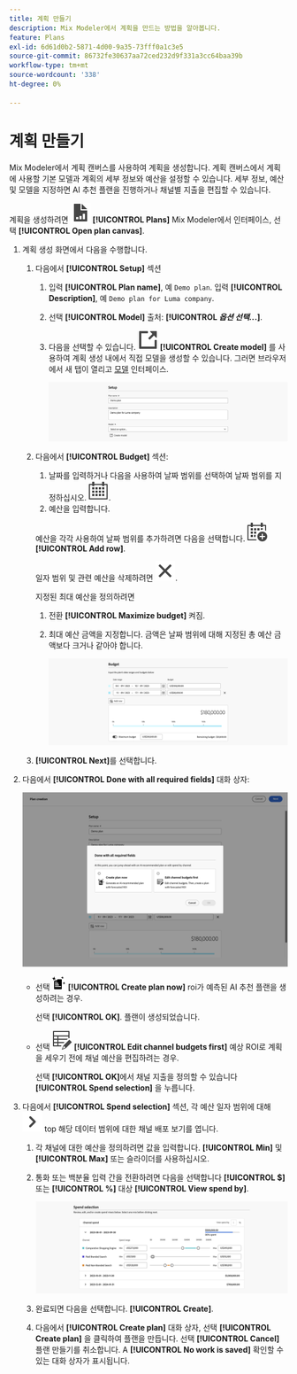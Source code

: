 ```yaml
---
title: 계획 만들기
description: Mix Modeler에서 계획을 만드는 방법을 알아봅니다.
feature: Plans
exl-id: 6d61d0b2-5871-4d00-9a35-73fff0a1c3e5
source-git-commit: 86732fe30637aa72ced232d9f331a3cc64baa39b
workflow-type: tm+mt
source-wordcount: '338'
ht-degree: 0%

---
```



# 계획 만들기

Mix Modeler에서 계획 캔버스를 사용하여 계획을 생성합니다. 계획 캔버스에서 계획에 사용할 기본 모델과 계획의 세부 정보와 예산을 설정할 수 있습니다. 세부 정보, 예산 및 모델을 지정하면 AI 추천 플랜을 진행하거나 채널별 지출을 편집할 수 있습니다.

계획을 생성하려면 ![피판](../assets/icons/FileChart.svg) **[!UICONTROL Plans]** Mix Modeler에서 인터페이스, 선택 **[!UICONTROL Open plan canvas]**.

1. 계획 생성 화면에서 다음을 수행합니다.

   1. 다음에서 **[!UICONTROL Setup]** 섹션

      1. 입력 **[!UICONTROL Plan name]**, 예 `Demo plan`. 입력 **[!UICONTROL Description]**, 예 `Demo plan for Luma company`.
      1. 선택 **[!UICONTROL Model]** 출처: **[!UICONTROL _옵션 선택.._.]**.
      1. 다음을 선택할 수 있습니다. ![링크 아웃](../assets/icons/LinkOut.svg) **[!UICONTROL Create model]** 를 사용하여 계획 생성 내에서 직접 모델을 생성할 수 있습니다. 그러면 브라우저에서 새 탭이 열리고 [모델](../models/overview.md) 인터페이스.

         ![플랜 설정](../assets/plan-setup.png)

   1. 다음에서 **[!UICONTROL Budget]** 섹션:

      1. 날짜를 입력하거나 다음을 사용하여 날짜 범위를 선택하여 날짜 범위를 지정하십시오. ![캘린더](../assets/icons/Calendar.svg).
      1. 예산을 입력합니다.

      예산을 각각 사용하여 날짜 범위를 추가하려면 다음을 선택합니다. ![캘린더 추가](../assets/icons/CalendarAdd.svg) **[!UICONTROL Add row]**.

      일자 범위 및 관련 예산을 삭제하려면 ![닫기](../assets/icons/Close.svg).

      지정된 최대 예산을 정의하려면

      1. 전환 **[!UICONTROL Maximize budget]** 켜짐.
      1. 최대 예산 금액을 지정합니다. 금액은 날짜 범위에 대해 지정된 총 예산 금액보다 크거나 같아야 합니다.

         ![계획 예산](../assets/plan-budget.png)

   1. **[!UICONTROL Next]**&#x200B;를 선택합니다.

1. 다음에서 **[!UICONTROL Done with all required fields]** 대화 상자:

   ![플랜 완료](../assets/plan-done-required-fields.png)

   * 선택 <img src="../assets/icons/NewPlan.svg" width="25" /> **[!UICONTROL Create plan now]** roi가 예측된 AI 추천 플랜을 생성하려는 경우.

     선택 **[!UICONTROL OK]**. 플랜이 생성되었습니다.


   * 선택 ![테이블 편집](../assets/icons/TableEdit.svg) **[!UICONTROL Edit channel budgets first]** 예상 ROI로 계획을 세우기 전에 채널 예산을 편집하려는 경우.

     선택 **[!UICONTROL OK]**&#x200B;에서 채널 지출을 정의할 수 있습니다 **[!UICONTROL Spend selection]** 을 누릅니다.



1. 다음에서 **[!UICONTROL Spend selection]** 섹션, 각 예산 일자 범위에 대해 ![펼침](../assets/icons/ChevronRight.svg) top 해당 데이터 범위에 대한 채널 배포 보기를 엽니다.

   1. 각 채널에 대한 예산을 정의하려면 값을 입력합니다. **[!UICONTROL Min]** 및 **[!UICONTROL Max]** 또는 슬라이더를 사용하십시오.

   1. 통화 또는 백분율 입력 간을 전환하려면 다음을 선택합니다 **[!UICONTROL $]** 또는 **[!UICONTROL %]** 대상 **[!UICONTROL View spend by]**.

      ![비용 선택](../assets/plan-spend-selection.png)

   1. 완료되면 다음을 선택합니다. **[!UICONTROL Create]**.

   1. 다음에서 **[!UICONTROL Create plan]** 대화 상자, 선택 **[!UICONTROL Create plan]** 을 클릭하여 플랜을 만듭니다. 선택 **[!UICONTROL Cancel]** 플랜 만들기를 취소합니다. A **[!UICONTROL No work is saved]** 확인할 수 있는 대화 상자가 표시됩니다.
